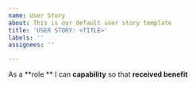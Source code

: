 ```yaml
---
name: User Story
about: This is our default user story template
title: 'USER STORY: <TITLE>'
labels: ''
assignees: ''

---
```


As a **role ** I can **capability** so that **received benefit**
